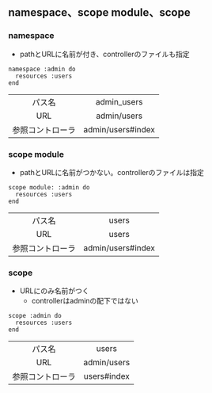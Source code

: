 ## namespace、scope module、scope
### namespace
- pathとURLに名前が付き、controllerのファイルも指定
```
namespace :admin do
  resources :users
end
```
| |  |
|:---:| :---: |
|パス名|admin_users|
|URL|admin/users|
|参照コントローラ|admin/users#index|
### scope module
- pathとURLに名前がつかない。controllerのファイルは指定
```
scope module: :admin do
  resources :users
end
```
| |  |
|:---:| :---: |
|パス名|users|
|URL|users|
|参照コントローラ|admin/users#index|
### scope
- URLにのみ名前がつく
  - controllerはadminの配下ではない
```
scope :admin do
  resources :users
end
```
| |  |
|:---:| :---: |
|パス名|users|
|URL|admin/users|
|参照コントローラ|users#index|
